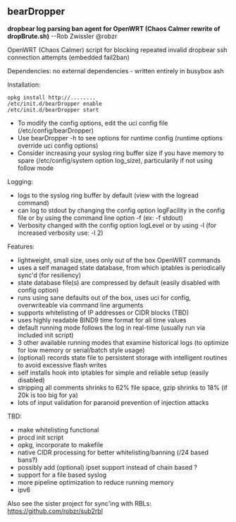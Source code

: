 ## bearDropper 

**dropbear log parsing ban agent for OpenWRT (Chaos Calmer rewrite of dropBrute.sh)**
  --Rob Zwissler @robzr

OpenWRT (Chaos Calmer) script for blocking repeated invalid dropbear ssh connection attempts (embedded fail2ban)

Dependencies: no external dependencies - written entirely in busybox ash

Installation:

	opkg install http://........
	/etc/init.d/bearDropper enable
	/etc/init.d/bearDropper start

  - To modify the config options, edit the uci config file (/etc/config/bearDropper)
  - Use bearDropper -h to see options for runtime config (runtime options override uci config options)
  - Consider increasing your syslog ring buffer size if you have memory to spare (/etc/config/system option log_size), particularily if not using follow mode

Logging: 
  - logs to the syslog ring buffer by default (view with the logread command)
  - can log to stdout by changing the config option logFacility in the config file or by using the command line option -f (ex: -f stdout)
  - Verbosity changed with the config option logLevel or by using -l (for increased verbosity use: -l 2)

Features:
 - lightweight, small size, uses only out of the box OpenWRT commands
 - uses a self managed state database, from which iptables is periodically sync'd (for resiliency)
 - state database file(s) are compressed by default (easily disabled with config option)
 - runs using sane defaults out of the box, uses uci for config, overwriteable via command line arguments
 - supports whitelisting of IP addresses or CIDR blocks (TBD)
 - uses highly readable BIND9 time format for all time values
 - default running mode follows the log in real-time (usually run via included init script)
 - 3 other available running modes that examine historical logs (to optimize for low memory or serial/batch style usage)
 - (optional) records state file to persistent storage with intelligent routines to avoid excessive flash writes
 - self installs hook into iptables for simple and reliable setup (easily disabled)
 - stripping all comments shrinks to 62% file space, gzip shrinks to 18% (if 20k is too big for ya)
 - lots of input validation for paranoid prevention of injection attacks

TBD:
 - make whitelisting functional
 - procd init script
 - opkg, incorporate to makefile
 - native CIDR processing for better whitelisting/banning (/24 based bans?)
 - possibly add (optional) ipset support instead of chain based ?
 - support for a file based syslog
 - more pipeline optimization to reduce running memory
 - ipv6

Also see the sister project for sync'ing with RBLs: https://github.com/robzr/sub2rbl

